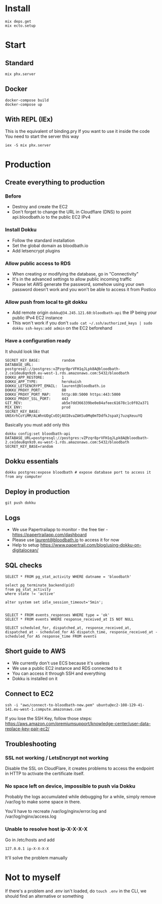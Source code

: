 # Install

```
mix deps.get
mix ecto.setup
```

# Start

## Standard

```
mix phx.server
```

## Docker

```
docker-compose build
docker-compose up
```

## With REPL (IEx)
This is the equivalent of binding.pry
If you want to use it inside the code
You need to start the server this way

```
iex -S mix phx.server
```

# Production

## Create everything to production

### Before

- Destroy and create the EC2
- Don't forget to change the URL in Cloudflare (DNS) to point api.bloodbath.io to the public EC2 IPv4

### Install Dokku

- Follow the standard installation
- Set the global domain as bloodbath.io
- Add letsencrypt plugins

### Allow public access to RDS

- When creating or modifying the database, go in "Connectivity"
- It's in the advanced settings to allow public incoming traffic
- Please let AWS generate the password, somehow using your own password doesn't work and you won't be able to access it from Postico

### Allow push from local to git dokku

- Add remote origin `dokku@34.245.121.60:bloodbath-api` the IP being your public IPv4 EC2 instance
- This won't work if you don't `sudo cat ~/.ssh/authorized_keys | sudo dokku ssh-keys:add admin` on the EC2 beforehand

### Have a configuration ready

It should look like that

```
SECRET_KEY_BASE:          random
DATABASE_URL:             postgresql://postgres:vZPzqr8prVFH1qJLpk8A@bloodbath-2.ce1deu8qn9z0.eu-west-1.rds.amazonaws.com:5432/bloodbath
DOKKU_APP_RESTORE:        1
DOKKU_APP_TYPE:           herokuish
DOKKU_LETSENCRYPT_EMAIL:  laurent@bloodbath.io
DOKKU_PROXY_PORT:         80
DOKKU_PROXY_PORT_MAP:     http:80:5000 https:443:5000
DOKKU_PROXY_SSL_PORT:     443
GIT_REV:                  ab5e7dd366339be0e84afeec61678c1c0f02a371
MIX_ENV:                  prod
SECRET_KEY_BASE:          UN5XrhCoYiMM/ALWhnUDgCvEOjAUI8vaZAKSu0Mq0mTDdfkJspaXj7uzqXeuuYQ
```

Basically you must add only this

```
dokku config:set bloodbath-api DATABASE_URL=postgresql://postgres:vZPzqr8prVFH1qJLpk8A@bloodbath-2.ce1deu8qn9z0.eu-west-1.rds.amazonaws.com:5432/bloodbath SECRET_KEY_BASE=random
```

## Dokku essentials

```
dokku postgres:expose bloodbath # expose database port to access it from any computer
```

## Deploy in production

```
git push dokku
```

## Logs

- We use Papertrailapp to monitor - the free tier - https://papertrailapp.com/dashboard
- Please use laurent@bloodbath.io to access it for now
- Help to setup https://www.papertrail.com/blog/using-dokku-on-digitalocean/

## SQL checks

```
SELECT * FROM pg_stat_activity WHERE datname = 'bloodbath'

select pg_terminate_backend(pid)
from pg_stat_activity
where state != 'active'

alter system set idle_session_timeout='5min';


SELECT * FROM events_responses WHERE type = 'ok'
SELECT * FROM events WHERE response_received_at IS NOT NULL

SELECT scheduled_for, dispatched_at, response_received_at, dispatched_at - scheduled_for AS dispatch_time, response_received_at - scheduled_for AS response_time FROM events

```

## Short guide to AWS

- We currently don't use ECS because it's useless
- We use a public EC2 instance and RDS connected to it
- You can access it through SSH and everything
- Dokku is installed on it

## Connect to EC2

```
ssh -i "aws/connect-to-bloodbath-new.pem" ubuntu@ec2-108-129-41-141.eu-west-1.compute.amazonaws.com
```

If you lose the SSH Key, follow those steps: https://aws.amazon.com/premiumsupport/knowledge-center/user-data-replace-key-pair-ec2/

## Troubleshooting

### SSL not working / LetsEncrypt not working

Disable the SSL on CloudFlare, it creates problems to access the endpoint in HTTP to activate the certificate itself.

### No space left on device, impossible to push via Dokku

Probably the logs accumulated while debugging for a while, simply remove /var/log to make some space in there.

You'll have to recreate /var/log/nginx/error.log and /var/log/nginx/access.log

### Unable to resolve host ip-X-X-X-X

Go in /etc/hosts and add

```
127.0.0.1 ip-X-X-X-X
```

It'll solve the problem manually

# Not to myself

If there's a problem and .env isn't loaded, do `touch .env` in the CLI, we should find an alternative or something